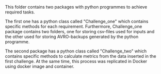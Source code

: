This folder contains two packages with python programmes to achieve required tasks.

The first one has a python class called "Challenge_one" which contains specific methods for each requirement. Furthermore, Challenge_one package contains two folders, one for storing csv-files used for inputs and the other used for storing AVRO-backups generated by the python programme.

The second package has a python class called "Challenge_two" which contains specific methods to calculate metrics from the data inserted in the first challenge. At the same time, this process was replicated in Docker using docker image and container.